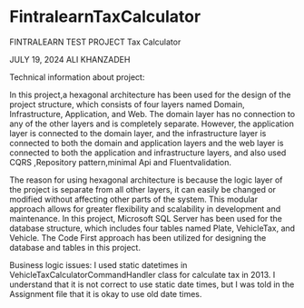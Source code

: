 # FintralearnTaxCalculator

FINTRALEARN TEST PROJECT
Tax Calculator

JULY 19, 2024
ALI KHANZADEH

Technical information about project:

In this project,a hexagonal architecture has been used for the design of the project structure, which consists of four layers named Domain, Infrastructure, Application, and Web. The domain layer has no connection to any of the other layers and is completely separate. However, the application layer is connected to the domain layer, and the infrastructure layer is connected to both the domain and application layers and the web layer is connected to both the application and infrastructure layers, and also used CQRS ,Repository pattern,minimal Api and Fluentvalidation.

The reason for using hexagonal architecture is because the logic layer of the project is separate from all other layers, it can easily be changed or modified without affecting other parts of the system. This modular approach allows for greater flexibility and scalability in development and maintenance.
In this project, Microsoft SQL Server has been used for the database structure, which includes four tables named Plate, VehicleTax, and Vehicle. The Code First approach has been utilized for designing the database and tables in this project.

Business logic issues:
I used static datetimes in VehicleTaxCalculatorCommandHandler class for calculate tax in 2013.
I understand that it is not correct to use static date times, but I was told in the Assignment file that it is okay to use old date times.











